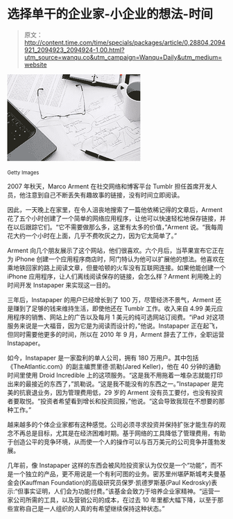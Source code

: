 # 选择单干的企业家-小企业的想法-时间

> 原文：<http://content.time.com/time/specials/packages/article/0,28804,2094921_2094923_2094924-1,00.html?utm_source=wanqu.co&utm_campaign=Wanqu+Daily&utm_medium=website>

![dek](img/ef90db5247fd93ca746f771adb3b17ed.png)

<small class="entry-thumb-credit">Getty Images</small>



2007 年秋天，Marco Arment 在社交网络和博客平台 Tumblr 担任首席开发人员，他注意到自己不断丢失有趣故事的链接，没有时间立即阅读。

因此，一天晚上在家里，在令人沮丧地搜索了一篇他依稀记得的文章后，Arment 花了五个小时创建了一个简单的网络应用程序，让他可以快速轻松地保存链接，并在以后跟踪它们。“它不需要做那么多，这里有太多的价值，”Arment 说。“我每周花大约一个小时在上面，几乎不费吹灰之力，因为它太简单了。”

Arment 向几个朋友展示了这个网站，他们很喜欢。六个月后，当苹果宣布它正在为 iPhone 创建一个应用程序商店时，阿门特认为他可以扩展他的想法。他喜欢在乘地铁回家的路上阅读文章，但曼哈顿的火车没有互联网连接。如果他能创建一个 iPhone 应用程序，让人们离线阅读保存的链接，会怎么样？Arment 利用晚上的时间开发 Instapaper 来实现这一目的。

三年后，Instapaper 的用户已经增长到了 100 万，尽管经济不景气，Arment 还是赚到了足够的钱来维持生活，即使他还在 Tumblr 工作。收入来自 4.99 美元应用程序的销售、网站上的广告以及每月 1 美元的纯可选网站订阅费。“iPad 对这项服务来说是一大福音，因为它是为阅读而设计的，”他说。Instapaper 正在起飞，但同时需要他更多的时间，所以在 2010 年 9 月，Arment 辞去了工作，全职运营 Instapaper。

如今，Instapaper 是一家盈利的单人公司，拥有 180 万用户。其中包括《TheAtlantic.com》的副主编贾里德·凯勒(Jared Keller)，他在 40 分钟的通勤时间里使用 Droid Incredible 上的这项服务。“这是我不用拖着一堆杂志就能打印出来的最接近的东西了，”凯勒说。“这是我不能没有的东西之一。”Instapaper 是完美的抗衰退业务，因为管理费用低，29 岁的 Arment 没有员工要付，也没有投资者要取悦。“投资者希望看到增长和投资回报，”他说。“这会导致我现在不想要的那种工作。”

越来越多的个体企业家都有这种感觉。公司必须寻求投资并保持扩张才能生存的观念不再总是目标，尤其是在经济困难时期。基于网络的工具降低了管理费用，有助于创造公平的竞争环境，从而使一个人的操作可以与百万美元的公司竞争并蓬勃发展。

几年前，像 Instapaper 这样的东西会被风险投资家认为仅仅是一个“功能”，而不是一个独立的产品，更不用说是一个有利可图的业务。密苏里州堪萨斯城考夫曼基金会(Kauffman Foundation)的高级研究员保罗·凯德罗斯基(Paul Kedrosky)表示:“但事实证明，人们会为功能付费。”该基金会致力于培养企业家精神。“运营一家公司所需的工具，以及营销公司的成本，在过去 10 年里都大幅下降，以至于那些宣称自己是一人组织的人真的有希望继续保持这种状态。”